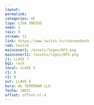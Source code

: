 ```yaml
---
layout: 
permalink: 
categories: GF
liga: LIGA INDIGO
seed: 1
raiz: 9
stream: SI
link: https://www.twitch.tv/charmanbeth
red: twitch
maincover1: /assets/logos/DFS.png
maincover11: /assets/logos/DFS.png
j1: LLAVE 7
bg1: rock
local: LLAVE 5
r1: 0
r2: 0
out: LLAVE 6
hora: AL TERMINAR LL6
fecha: 18DIC
offset: offset-xl-4
---
```

